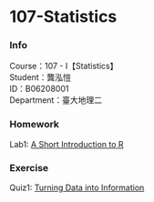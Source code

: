# 107-Statistics
### Info    
Course：107 - I【Statistics】    
Student：龔泓愷   
ID：B06208001    
Department：臺大地理二    
### Homework
Lab1: [A Short Introduction to R](https://bourbon0212.github.io/107-Statistics/Lab1/Lab1.html)    
### Exercise
Quiz1: [Turning Data into Information](https://bourbon0212.github.io/107-Statistics/Lab2/Lab2.html)
